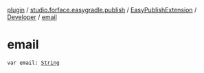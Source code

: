 [plugin](../../../index.md) / [studio.forface.easygradle.publish](../../index.md) / [EasyPublishExtension](../index.md) / [Developer](index.md) / [email](./email.md)

# email

`var email: `[`String`](https://kotlinlang.org/api/latest/jvm/stdlib/kotlin/-string/index.html)